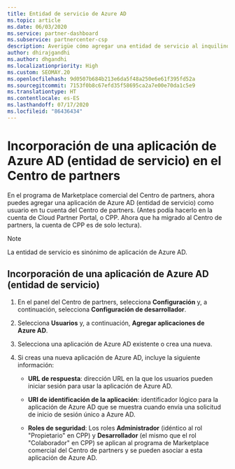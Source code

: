 ```yaml
---
title: Entidad de servicio de Azure AD
ms.topic: article
ms.date: 06/03/2020
ms.service: partner-dashboard
ms.subservice: partnercenter-csp
description: Averigüe cómo agregar una entidad de servicio al inquilino de Azure AD. Esta acción implica la incorporación de una aplicación de Azure AD (entidad de servicio) en el Centro de partners.
author: dhirajgandhi
ms.author: dhgandhi
ms.localizationpriority: High
ms.custom: SEOMAY.20
ms.openlocfilehash: 9d0507b684b213e6da5f48a250e6e61f395fd52a
ms.sourcegitcommit: 7153f0b8c67efd35f58695ca2a7e00e70da1c5e9
ms.translationtype: HT
ms.contentlocale: es-ES
ms.lasthandoff: 07/17/2020
ms.locfileid: "86436434"
---
```

# <a name="add-an-azure-ad-application-service-principal-in-partner-center"></a>Incorporación de una aplicación de Azure AD (entidad de servicio) en el Centro de partners

En el programa de Marketplace comercial del Centro de partners, ahora puedes agregar una aplicación de Azure AD (entidad de servicio) como usuario en tu cuenta del Centro de partners. (Antes podía hacerlo en la cuenta de Cloud Partner Portal, o CPP. Ahora que ha migrado al Centro de partners, la cuenta de CPP es de solo lectura).
 
>[!Note] 
>La entidad de servicio es sinónimo de aplicación de Azure AD.

## <a name="add-an-azure-ad-application-service-principal"></a>Incorporación de una aplicación de Azure AD (entidad de servicio)

1. En el panel del Centro de partners, selecciona **Configuración** y, a continuación, selecciona **Configuración de desarrollador**.

2. Selecciona **Usuarios** y, a continuación, **Agregar aplicaciones de Azure AD**.

3. Selecciona una aplicación de Azure AD existente o crea una nueva.

4. Si creas una nueva aplicación de Azure AD, incluye la siguiente información:  

   - **URL de respuesta**: dirección URL en la que los usuarios pueden iniciar sesión para usar la aplicación de Azure AD.

   - **URI de identificación de la aplicación**: identificador lógico para la aplicación de Azure AD que se muestra cuando envía una solicitud de inicio de sesión único a Azure AD.

   - **Roles de seguridad**: Los roles **Administrador** (idéntico al rol "Propietario" en CPP) y **Desarrollador** (el mismo que el rol "Colaborador" en CPP) se aplican al programa de Marketplace comercial del Centro de partners y se pueden asociar a esta aplicación de Azure AD.  
